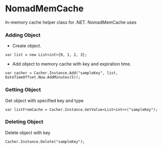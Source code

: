 # NomadMemCache
In-memory cache helper class for .NET. NomadMemCache uses 

### Adding Object

* Create object.

`var list = new List<int>{0, 1, 2, 3};`

* Add object to memory cache with key and expiration time.

`var cacher = Cacher.Instance.Add("sampleKey", list, DateTimeOffset.Now.AddMinutes(5));`

### Getting Object

Get object with specified key and type

`var listFromCache = Cacher.Instance.GetValue<List<int>>("sampleKey");`

### Deleting Object 

Delete object with key

`Cacher.Instance.Delete("sampleKey");`
